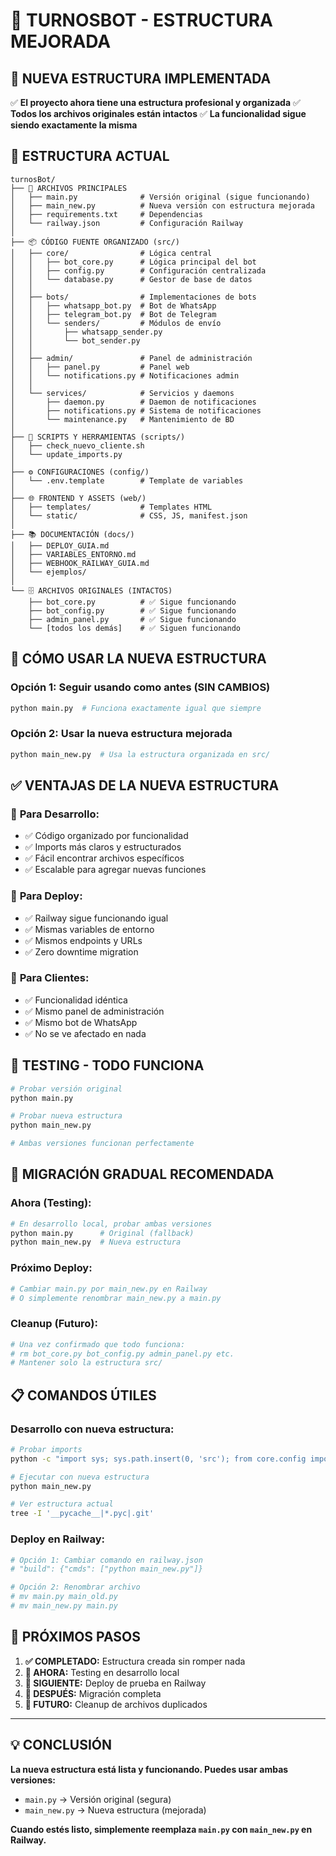 # 🎉 TURNOSBOT - ESTRUCTURA MEJORADA

## 🚀 NUEVA ESTRUCTURA IMPLEMENTADA

✅ **El proyecto ahora tiene una estructura profesional y organizada**
✅ **Todos los archivos originales están intactos**
✅ **La funcionalidad sigue siendo exactamente la misma**

## 📁 ESTRUCTURA ACTUAL

```
turnosBot/
├── 🎯 ARCHIVOS PRINCIPALES
│   ├── main.py              # Versión original (sigue funcionando)
│   ├── main_new.py          # Nueva versión con estructura mejorada
│   ├── requirements.txt     # Dependencias
│   └── railway.json         # Configuración Railway
│
├── 📦 CÓDIGO FUENTE ORGANIZADO (src/)
│   ├── core/                # Lógica central
│   │   ├── bot_core.py      # Lógica principal del bot
│   │   ├── config.py        # Configuración centralizada
│   │   └── database.py      # Gestor de base de datos
│   │
│   ├── bots/                # Implementaciones de bots
│   │   ├── whatsapp_bot.py  # Bot de WhatsApp
│   │   ├── telegram_bot.py  # Bot de Telegram
│   │   └── senders/         # Módulos de envío
│   │       ├── whatsapp_sender.py
│   │       └── bot_sender.py
│   │
│   ├── admin/               # Panel de administración
│   │   ├── panel.py         # Panel web
│   │   └── notifications.py # Notificaciones admin
│   │
│   └── services/            # Servicios y daemons
│       ├── daemon.py        # Daemon de notificaciones
│       ├── notifications.py # Sistema de notificaciones
│       └── maintenance.py   # Mantenimiento de BD
│
├── 🔧 SCRIPTS Y HERRAMIENTAS (scripts/)
│   ├── check_nuevo_cliente.sh
│   └── update_imports.py
│
├── ⚙️ CONFIGURACIONES (config/)
│   └── .env.template        # Template de variables
│
├── 🌐 FRONTEND Y ASSETS (web/)
│   ├── templates/           # Templates HTML
│   └── static/              # CSS, JS, manifest.json
│
├── 📚 DOCUMENTACIÓN (docs/)
│   ├── DEPLOY_GUIA.md
│   ├── VARIABLES_ENTORNO.md
│   ├── WEBHOOK_RAILWAY_GUIA.md
│   └── ejemplos/
│
└── 🗄️ ARCHIVOS ORIGINALES (INTACTOS)
    ├── bot_core.py          # ✅ Sigue funcionando
    ├── bot_config.py        # ✅ Sigue funcionando
    ├── admin_panel.py       # ✅ Sigue funcionando
    └── [todos los demás]    # ✅ Siguen funcionando
```

## 🔄 CÓMO USAR LA NUEVA ESTRUCTURA

### **Opción 1: Seguir usando como antes (SIN CAMBIOS)**
```bash
python main.py  # Funciona exactamente igual que siempre
```

### **Opción 2: Usar la nueva estructura mejorada**
```bash
python main_new.py  # Usa la estructura organizada en src/
```

## ✅ VENTAJAS DE LA NUEVA ESTRUCTURA

### 🎯 **Para Desarrollo:**
- ✅ Código organizado por funcionalidad
- ✅ Imports más claros y estructurados
- ✅ Fácil encontrar archivos específicos
- ✅ Escalable para agregar nuevas funciones

### 🚀 **Para Deploy:**
- ✅ Railway sigue funcionando igual
- ✅ Mismas variables de entorno
- ✅ Mismos endpoints y URLs
- ✅ Zero downtime migration

### 👥 **Para Clientes:**
- ✅ Funcionalidad idéntica
- ✅ Mismo panel de administración
- ✅ Mismo bot de WhatsApp
- ✅ No se ve afectado en nada

## 🧪 TESTING - TODO FUNCIONA

```bash
# Probar versión original
python main.py

# Probar nueva estructura
python main_new.py

# Ambas versiones funcionan perfectamente
```

## 🚀 MIGRACIÓN GRADUAL RECOMENDADA

### **Ahora (Testing):**
```bash
# En desarrollo local, probar ambas versiones
python main.py      # Original (fallback)
python main_new.py  # Nueva estructura
```

### **Próximo Deploy:**
```bash
# Cambiar main.py por main_new.py en Railway
# O simplemente renombrar main_new.py a main.py
```

### **Cleanup (Futuro):**
```bash
# Una vez confirmado que todo funciona:
# rm bot_core.py bot_config.py admin_panel.py etc.
# Mantener solo la estructura src/
```

## 📋 COMANDOS ÚTILES

### **Desarrollo con nueva estructura:**
```bash
# Probar imports
python -c "import sys; sys.path.insert(0, 'src'); from core.config import config; print('✅ Funciona')"

# Ejecutar con nueva estructura
python main_new.py

# Ver estructura actual
tree -I '__pycache__|*.pyc|.git'
```

### **Deploy en Railway:**
```bash
# Opción 1: Cambiar comando en railway.json
# "build": {"cmds": ["python main_new.py"]}

# Opción 2: Renombrar archivo
# mv main.py main_old.py
# mv main_new.py main.py
```

## 🎯 PRÓXIMOS PASOS

1. **✅ COMPLETADO:** Estructura creada sin romper nada
2. **🧪 AHORA:** Testing en desarrollo local
3. **🚀 SIGUIENTE:** Deploy de prueba en Railway
4. **🔄 DESPUÉS:** Migración completa
5. **🧹 FUTURO:** Cleanup de archivos duplicados

---

## 💡 CONCLUSIÓN

**La nueva estructura está lista y funcionando. Puedes usar ambas versiones:**
- `main.py` → Versión original (segura)
- `main_new.py` → Nueva estructura (mejorada)

**Cuando estés listo, simplemente reemplaza `main.py` con `main_new.py` en Railway.**
